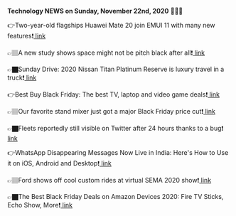 <b>Technology NEWS on Sunday, November 22nd, 2020</b> 📡📡📡 

👉Two-year-old flagships Huawei Mate 20 join EMUI 11 with many new features❗️<a href='https://techblock.club/?p=8411'> link</a>

👉🏽A new study shows space might not be pitch black after all❗️<a href='https://techblock.club/?p=8413'> link</a>

👉🏿Sunday Drive: 2020 Nissan Titan Platinum Reserve is luxury travel in a truck❗️<a href='https://techblock.club/?p=8415'> link</a>

👉Best Buy Black Friday: The best TV, laptop and video game deals❗️<a href='https://techblock.club/?p=8417'> link</a>

👉🏽Our favorite stand mixer just got a major Black Friday price cut❗️<a href='https://techblock.club/?p=8419'> link</a>

👉🏿Fleets reportedly still visible on Twitter after 24 hours thanks to a bug❗️<a href='https://techblock.club/?p=8421'> link</a>

👉WhatsApp Disappearing Messages Now Live in India: Here's How to Use it on iOS, Android and Desktop❗️<a href='https://techblock.club/?p=8423'> link</a>

👉🏽Ford shows off cool custom rides at virtual SEMA 2020 show❗️<a href='https://techblock.club/?p=8425'> link</a>

👉🏿The Best Black Friday Deals on Amazon Devices 2020: Fire TV Sticks, Echo Show, More❗️<a href='https://techblock.club/?p=8427'> link</a>

